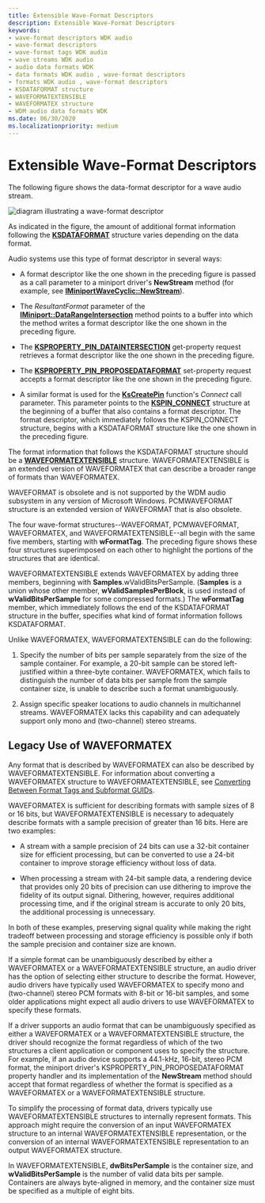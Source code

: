 ```yaml
---
title: Extensible Wave-Format Descriptors
description: Extensible Wave-Format Descriptors
keywords:
- wave-format descriptors WDK audio
- wave-format descriptors
- wave-format tags WDK audio
- wave streams WDK audio
- audio data formats WDK
- data formats WDK audio , wave-format descriptors
- formats WDK audio , wave-format descriptors
- KSDATAFORMAT structure
- WAVEFORMATEXTENSIBLE
- WAVEFORMATEX structure
- WDM audio data formats WDK
ms.date: 06/30/2020
ms.localizationpriority: medium
---
```


# Extensible Wave-Format Descriptors

The following figure shows the data-format descriptor for a wave audio stream.

![diagram illustrating a wave-format descriptor](images/wavefmt.png)

As indicated in the figure, the amount of additional format information following the [**KSDATAFORMAT**](/windows-hardware/drivers/ddi/ks/ns-ks-ksdataformat) structure varies depending on the data format.

Audio systems use this type of format descriptor in several ways:

- A format descriptor like the one shown in the preceding figure is passed as a call parameter to a miniport driver's **NewStream** method (for example, see [**IMiniportWaveCyclic::NewStream**](/windows-hardware/drivers/ddi/portcls/nf-portcls-iminiportwavecyclic-newstream)).

- The *ResultantFormat* parameter of the [**IMiniport::DataRangeIntersection**](/windows-hardware/drivers/ddi/portcls/nf-portcls-iminiport-datarangeintersection) method points to a buffer into which the method writes a format descriptor like the one shown in the preceding figure.

- The [**KSPROPERTY\_PIN\_DATAINTERSECTION**](../stream/ksproperty-pin-dataintersection.md) get-property request retrieves a format descriptor like the one shown in the preceding figure.

- The [**KSPROPERTY\_PIN\_PROPOSEDATAFORMAT**](../stream/ksproperty-pin-proposedataformat.md) set-property request accepts a format descriptor like the one shown in the preceding figure.

- A similar format is used for the [**KsCreatePin**](/windows-hardware/drivers/ddi/ks/nf-ks-kscreatepin) function's *Connect* call parameter. This parameter points to the [**KSPIN\_CONNECT**](/windows-hardware/drivers/ddi/ks/ns-ks-kspin_connect) structure at the beginning of a buffer that also contains a format descriptor. The format descriptor, which immediately follows the KSPIN\_CONNECT structure, begins with a KSDATAFORMAT structure like the one shown in the preceding figure.

The format information that follows the KSDATAFORMAT structure should be  a [**WAVEFORMATEXTENSIBLE**](/windows-hardware/drivers/ddi/ksmedia/ns-ksmedia-waveformatextensible) structure. WAVEFORMATEXTENSIBLE is an extended version of WAVEFORMATEX that can describe a broader range of formats than WAVEFORMATEX.

WAVEFORMAT is obsolete and is not supported by the WDM audio subsystem in any version of Microsoft Windows. PCMWAVEFORMAT structure is an extended version of WAVEFORMAT that is also obsolete.

The four wave-format structures--WAVEFORMAT, PCMWAVEFORMAT, WAVEFORMATEX, and WAVEFORMATEXTENSIBLE--all begin with the same five members, starting with **wFormatTag**. The preceding figure shows these four structures superimposed on each other to highlight the portions of the structures that are identical.

WAVEFORMATEXTENSIBLE extends WAVEFORMATEX by adding three members, beginning with **Samples**.wValidBitsPerSample. (**Samples** is a union whose other member, **wValidSamplesPerBlock**, is used instead of **wValidBitsPerSample** for some compressed formats.) The **wFormatTag** member, which immediately follows the end of the KSDATAFORMAT structure in the buffer, specifies what kind of format information follows KSDATAFORMAT.

Unlike WAVEFORMATEX, WAVEFORMATEXTENSIBLE can do the following:

1. Specify the number of bits per sample separately from the size of the sample container. For example, a 20-bit sample can be stored left-justified within a three-byte container. WAVEFORMATEX, which fails to distinguish the number of data bits per sample from the sample container size, is unable to describe such a format unambiguously.

2. Assign specific speaker locations to audio channels in multichannel streams. WAVEFORMATEX lacks this capability and can adequately support only mono and (two-channel) stereo streams.

## Legacy Use of WAVEFORMATEX

Any format that is described by WAVEFORMATEX can also be described by WAVEFORMATEXTENSIBLE. For information about converting a WAVEFORMATEX structure to WAVEFORMATEXTENSIBLE, see [Converting Between Format Tags and Subformat GUIDs](converting-between-format-tags-and-subformat-guids.md).

WAVEFORMATEX is sufficient for describing formats with sample sizes of 8 or 16 bits, but WAVEFORMATEXTENSIBLE is necessary to adequately describe formats with a sample precision of greater than 16 bits. Here are two examples:

- A stream with a sample precision of 24 bits can use a 32-bit container size for efficient processing, but can be converted to use a 24-bit container to improve storage efficiency without loss of data.

- When processing a stream with 24-bit sample data, a rendering device that provides only 20 bits of precision can use dithering to improve the fidelity of its output signal. Dithering, however, requires additional processing time, and if the original stream is accurate to only 20 bits, the additional processing is unnecessary.

In both of these examples, preserving signal quality while making the right tradeoff between processing and storage efficiency is possible only if both the sample precision and container size are known.

If a simple format can be unambiguously described by either a WAVEFORMATEX or a WAVEFORMATEXTENSIBLE structure, an audio driver has the option of selecting either structure to describe the format. However, audio drivers have typically used WAVEFORMATEX to specify mono and (two-channel) stereo PCM formats with 8-bit or 16-bit samples, and some older applications might expect all audio drivers to use WAVEFORMATEX to specify these formats.

If a driver supports an audio format that can be unambiguously specified as either a WAVEFORMATEX or a WAVEFORMATEXTENSIBLE structure, the driver should recognize the format regardless of which of the two structures a client application or component uses to specify the structure. For example, if an audio device supports a 44.1-kHz, 16-bit, stereo PCM format, the miniport driver's KSPROPERTY\_PIN\_PROPOSEDATAFORMAT property handler and its implementation of the **NewStream** method should accept that format regardless of whether the format is specified as a WAVEFORMATEX or a WAVEFORMATEXTENSIBLE structure.

To simplify the processing of format data, drivers typically use WAVEFORMATEXTENSIBLE structures to internally represent formats. This approach might require the conversion of an input WAVEFORMATEX structure to an internal WAVEFORMATEXTENSIBLE representation, or the conversion of an internal WAVEFORMATEXTENSIBLE representation to an output WAVEFORMATEX structure.

In WAVEFORMATEXTENSIBLE, **dwBitsPerSample** is the container size, and **wValidBitsPerSample** is the number of valid data bits per sample. Containers are always byte-aligned in memory, and the container size must be specified as a multiple of eight bits.
